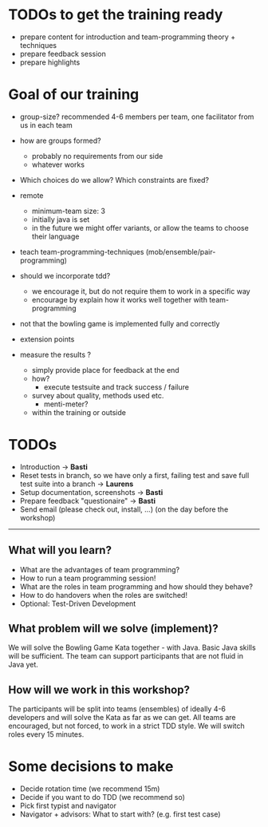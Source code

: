 # TODOs to get the training ready
* prepare content for introduction and team-programming theory + techniques
* prepare feedback session
* prepare highlights


# Goal of our training
* group-size? recommended  4-6 members per team, one facilitator from us in each team

* how are groups formed?
  * probably no requirements from our side
  * whatever works

* Which choices do we allow? Which constraints are fixed?
* remote
  * minimum-team size: 3
  * initially java is set
  * in the future we might offer variants, or allow the teams to choose their language


* teach team-programming-techniques (mob/ensemble/pair-programming)
* should we incorporate tdd?
  * we encourage it, but do not require them to work in a specific way
  * encourage by explain how it works well together with team-programming
* not that the bowling game is implemented fully and correctly

* extension points


* measure the results ?
  * simply provide place for feedback at the end
  * how?
    * execute testsuite and track success / failure
  * survey about quality, methods used etc.
    * menti-meter?
  * within the training or outside


# TODOs

* Introduction -> **Basti**
* Reset tests in branch, so we have only a first, failing test and save full test suite into a branch -> **Laurens**
* Setup documentation, screenshots -> **Basti**
* Prepare feedback "questionaire" -> **Basti**
* Send email (please check out, install, ...) (on the day before the workshop)

---------------------------------------------------------

## What will you learn?

* What are the advantages of team programming?
* How to run a team programming session!
* What are the roles in team programming and how should they behave?
* How to do handovers when the roles are switched!
* Optional: Test-Driven Development


## What problem will we solve (implement)?

We will solve the Bowling Game Kata together - with Java. Basic Java skills will be sufficient. The team can support participants that are not fluid in Java yet.

## How will we work in this workshop?

The participants will be split into teams (ensembles) of ideally 4-6 developers and will solve the Kata as far as we can get.
All teams are encouraged, but not forced, to work in a strict TDD style. We will switch roles every 15 minutes.



# Some decisions to make

* Decide rotation time (we recommend 15m)
* Decide if you want to do TDD (we recommend so)
* Pick first typist and navigator
* Navigator + advisors: What to start with? (e.g. first test case)
